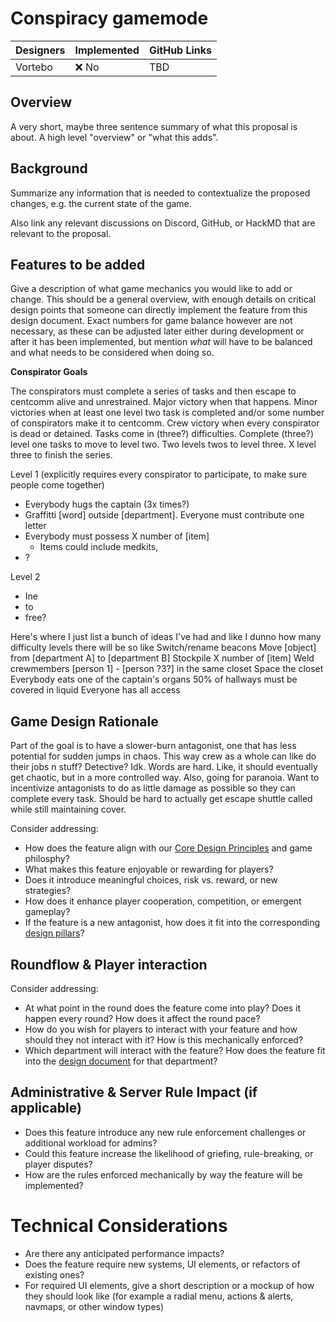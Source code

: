 # Conspiracy gamemode

| Designers | Implemented | GitHub Links |
|---|---|---|
| Vortebo | :x: No | TBD |

## Overview

A very short, maybe three sentence summary of what this proposal is about. A high level "overview" or "what this adds".

## Background

Summarize any information that is needed to contextualize the proposed changes, e.g. the current state of the game.

Also link any relevant discussions on Discord, GitHub, or HackMD that are relevant to the proposal.

## Features to be added

Give a description of what game mechanics you would like to add or change. This should be a general overview, with enough details on critical design points that someone can directly implement the feature from this design document. Exact numbers for game balance however are not necessary, as these can be adjusted later either during development or after it has been implemented, but mention *what* will have to be balanced and what needs to be considered when doing so.

**Conspirator Goals**

The conspirators must complete a series of tasks and then escape to centcomm alive and unrestrained. Major victory when that happens. Minor victories when at least one level two task is completed and/or some number of conspirators make it to centcomm. Crew victory when every conspirator is dead or detained. Tasks come in (three?) difficulties. Complete (three?) level one tasks to move to level two. Two levels twos to level three. X level three to finish the series.

Level 1  (explicitly requires every conspirator to participate, to make sure people come together)

- Everybody hugs the captain (3x times?)
- Graffitti [word] outside [department]. Everyone must contribute one letter
- Everybody must possess X number of [item]
  - Items could include medkits, 
- ?

Level 2
- Ine
- to
- free?

Here's where I just list a bunch of ideas I've had and like I dunno how many difficulty levels there will be so like
Switch/rename beacons
Move [object] from [department A] to [department B]
Stockpile X number of [item]
Weld crewmembers [person 1] - [person ?3?] in the same closet
  Space the closet
Everybody eats one of the captain's organs
50% of hallways must be covered in liquid
Everyone has all access

## Game Design Rationale

Part of the goal is to have a slower-burn antagonist, one that has less potential for sudden jumps in chaos. This way crew as a whole can like do their jobs n stuff? Detective? Idk. Words are hard. Like, it should eventually get chaotic, but in a more controlled way. Also, going for paranoia.
Want to incentivize antagonists to do as little damage as possible so they can complete every task. Should be hard to actually get escape shuttle called while still maintaining cover.

Consider addressing:
- How does the feature align with our [Core Design Principles](../space-station-14/core-design/design-principles.md) and game philosphy?
- What makes this feature enjoyable or rewarding for players?
- Does it introduce meaningful choices, risk vs. reward, or new strategies?
- How does it enhance player cooperation, competition, or emergent gameplay?
- If the feature is a new antagonist, how does it fit into the corresponding [design pillars](../space-station-14/round-flow/antagonists.md)?

## Roundflow & Player interaction

Consider addressing:
- At what point in the round does the feature come into play? Does it happen every round? How does it affect the round pace?
- How do you wish for players to interact with your feature and how should they not interact with it? How is this mechanically enforced?
- Which department will interact with the feature? How does the feature fit into the [design document](../space-station-14/departments.md) for that department?

## Administrative & Server Rule Impact (if applicable)

- Does this feature introduce any new rule enforcement challenges or additional workload for admins?
- Could this feature increase the likelihood of griefing, rule-breaking, or player disputes?
- How are the rules enforced mechanically by way the feature will be implemented?

# Technical Considerations

- Are there any anticipated performance impacts?
- Does the feature require new systems, UI elements, or refactors of existing ones?
- For required UI elements, give a short description or a mockup of how they should look like (for example a radial menu, actions & alerts, navmaps, or other window types)
